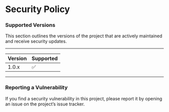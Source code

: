 # Security Policy

### Supported Versions

This section outlines the versions of the project that are actively maintained and receive security updates.

---
| Version | Supported          |
| ------- | ------------------ |
| 1.0.x   | :white_check_mark: |
---

### Reporting a Vulnerability

If you find a security vulnerability in this project, please report it by opening an issue on the project’s issue tracker.
